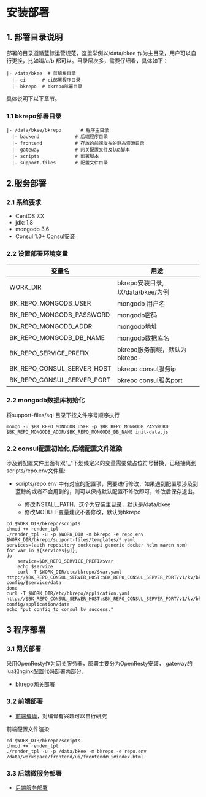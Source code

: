 # 安装部署

## 1. 部署目录说明

部署的目录遵循蓝鲸运营规范，这里举例以/data/bkee 作为主目录，用户可以自行更换，比如叫/a/b 都可以。目录层次多，需要仔细看，具体如下：

```shell
|- /data/bkee  # 蓝鲸根目录
  |- ci      # ci部署程序目录
  |- bkrepo  # bkrepo部署目录
```

具体说明下以下章节。

### 1.1 bkrepo部署目录

```shell
|- /data/bkee/bkrepo       # 程序主目录
  |- backend             # 后端程序目录
  |- frontend            # 存放的前端发布的静态资源目录
  |- gateway             # 网关配置文件及lua脚本
  |- scripts             # 部署脚本
  |- support-files       # 配置文件目录
```


## 2.服务部署

### 2.1 系统要求

- CentOS 7.X
- jdk: 1.8
- mongodb 3.6
- Consul 1.0+ [Consul安装](consul.md)


### 2.2 设置部署环境变量

|   变量名   | 用途                        |
| ------------ |---------------------------|
|WORK_DIR| bkrepo安装目录,以/data/bkee/为例 |
|BK_REPO_MONGODB_USER| mongodb 用户名               |
|BK_REPO_MONGODB_PASSWORD| mongodb密码                 |
|BK_REPO_MONGODB_ADDR| mongodb地址                 |
|BK_REPO_MONGODB_DB_NAME| mongodb数据库名               |
|BK_REPO_SERVICE_PREFIX| bkrepo服务前缀，默认为bkrepo-     |
|BK_REPO_CONSUL_SERVER_HOST| bkrepo consul服务ip         |
|BK_REPO_CONSUL_SERVER_PORT| bkrepo consul服务port       |

### 2.2 mongodb数据库初始化

将support-files/sql 目录下按文件序号顺序执行

```shell
mongo -u $BK_REPO_MONGODB_USER -p $BK_REPO_MONGODB_PASSWORD $BK_REPO_MONGODB_ADDR/$BK_REPO_MONGODB_DB_NAME init-data.js
```

### 2.2 consul配置初始化,后端配置文件渲染

涉及到配置文件里面有双"_"下划线定义的变量需要做占位符号替换，已经抽离到scripts/repo.env文件里:

- scripts/repo.env 中有对应的配置项，需要进行修改，如果遇到配置项涉及到蓝鲸的或者不会用到的，则可以保持默认配置不修改即可，修改后保存退出。

  - 修改INSTALL_PATH，这个为安装主目录，默认是/data/bkee
  - 修改MODULE变量建议不要修改，默认为bkrepo
  
```shell
cd $WORK_DIR/bkrepo/scripts
chmod +x render_tpl
./render_tpl -u -p $WORK_DIR -m bkrepo -e repo.env $WORK_DIR/bkrepo/support-files/templates/*.yaml
services=(auth repository dockerapi generic docker helm maven npm)
for var in ${services[@]};
do
    service=$BK_REPO_SERVICE_PREFIX$var
    echo $service
    curl -T $WORK_DIR/etc/bkrepo/$var.yaml http://$BK_REPO_CONSUL_SERVER_HOST:$BK_REPO_CONSUL_SERVER_PORT/v1/kv/bkrepo-config/$service/data
done
curl -T $WORK_DIR/etc/bkrepo/application.yaml http://$BK_REPO_CONSUL_SERVER_HOST:$BK_REPO_CONSUL_SERVER_PORT/v1/kv/bkrepo-config/application/data
echo "put config to consul kv success."
```


## 3 程序部署

### 3.1 网关部署

采用OpenResty作为网关服务器，部署主要分为OpenResty安装， gateway的lua和nginx配置代码部署两部分。

- [bkrepo网关部署](gateway.md)


### 3.2 前端部署

- [前端编译](frontend.md)，对编译有兴趣可以自行研究

前端配置文件渲染

```shell
cd $WORK_DIR/bkrepo/scripts
chmod +x render_tpl
./render_tpl -u -p /data/bkee -m bkrepo -e repo.env /data/workspace/frontend/ui/frontend#ui#index.html
```

### 3.3 后端微服务部署

- [后端服务部署](backend.md)



